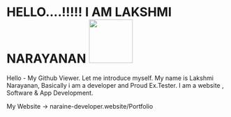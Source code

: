 <h1>HELLO....!!!!! I AM LAKSHMI NARAYANAN    <img src="https://media.giphy.com/media/zbMRZx113HKBkeCwrm/giphy.gif" width="100" height="100" ></h1>

Hello - My Github Viewer. Let me introduce myself. 
My name is Lakshmi Narayanan, Basically i am a developer and Proud Ex.Tester.
I am a website , Software & App Development.

My Website -> naraine-developer.website/Portfolio 

